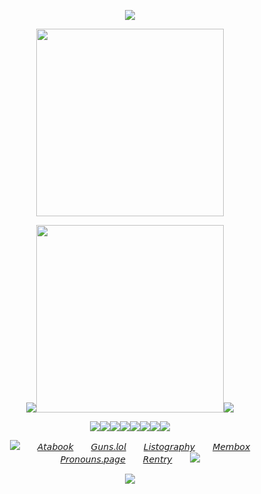 <p align="center"><img src="https://64.media.tumblr.com/3044cb56102a8b6c1e3f9f61b2cd8076/c2f8bbb7dcd533a1-02/s1280x1920/9eb66f6dcff8a565ff662e78de52c8765c5ee4a3.pnj">
  
<p align="center"><img src="https://spotify-github-profile.kittinanx.com/api/view?uid=31nthrfejdrl5ztsoldu5q2cncju&cover_image=true&theme=novatorem&show_offline=false&background_color=000000&interchange=false&bar_color=d8772a&bar_color_cover=false)](https://github.com/kittinan/spotify-github-profile)" width="300">
  
<p align="center"><img src="https://64.media.tumblr.com/458281268514c19a3c595953832277ab/395c59116de04539-ed/s250x400/579bb4c8fd94bffe67d8806609690be1d6b63db8.gifv"><img src="https://64.media.tumblr.com/b55fa334592bde3b4f3e4fabafadf5a9/e796e1d4b12437de-c9/s500x750/125db6d1dc70bc809830759be12bf1809e188b4a.webp" width="300"><img src="https://64.media.tumblr.com/fe122eb94151c908ce81e78a15664cf8/395c59116de04539-90/s250x400/adddd2d235bf97c4a26eef5e9dc4015d4d632f09.gifv">
  
<p align="center"><img src="https://64.media.tumblr.com/299e9701fd5d9a65169b41c827ed866f/395c59116de04539-33/s75x75_c1/df0c9d4b81d592c82baccc6eebb75c7e9b9651cb.gifv"><img src="https://64.media.tumblr.com/78809970c85c37972313bbd965f67d04/dbd96068706144a2-74/s100x200/67d2f440a42fa864274a530a0df7f6d4c01f49c1.gifv"><img src="https://64.media.tumblr.com/f14fc23c5e6cc2fdfbabfbda02ce155f/dbd96068706144a2-66/s100x200/b29c331895dc8d7dff7013b393fb55b9cba64350.gifv"><img src="https://64.media.tumblr.com/d4f6a7b2f414c4aa872d231ff7de9592/dbd96068706144a2-8a/s100x200/9401911cdb2aedaf45513c8ab2f01bd0142e2e85.gifv"><img src="https://64.media.tumblr.com/f692ba6333d4ccbd69c6361ca17e23d7/dbd96068706144a2-e8/s100x200/3d894eed5a65c6d4542451e8aac13a2ae1b74bcd.gifv"><img src="https://64.media.tumblr.com/4f17e35d4f652fdd3510c89ee6ecb993/dbd96068706144a2-3c/s100x200/aec14db892d77eddac7dc421221430f9fcc7499f.gifv"><img src="https://64.media.tumblr.com/abd6dbda19e62d5c9654afe182ccbf83/dbd96068706144a2-2d/s100x200/a1fcc25f96968bad02cfa3e2caf21c311ead494a.gifv"><img src="https://64.media.tumblr.com/d1438a4ec4a05d7f0e1d5b0fa14628b7/395c59116de04539-34/s100x200/0c503ba02a94c3b21a63407d86a627b871b27885.gifv">
<p align="center"><img src="https://64.media.tumblr.com/33eb210c27aed5f145fb8069897e3e3c/b1290c097a22de72-ae/s75x75_c1/c79655e743df2c1577d5ff72dbd77c06c42ef3f1.gifv">　　<a href="https://osian.atabook.org">𝘈𝘵𝘢𝘣𝘰𝘰𝘬</a>　　<a href="https://guns.lol/decal">𝘎𝘶𝘯𝘴.𝘭𝘰𝘭</a>　　<a href="https://listography.com/jekosian">𝘓𝘪𝘴𝘵𝘰𝘨𝘳𝘢𝘱𝘩𝘺</a>　　<a href="https://rentry.co/membox">𝘔𝘦𝘮𝘣𝘰𝘹</a>　　<a href="https://en.pronouns.page/@picklecruncher">𝘗𝘳𝘰𝘯𝘰𝘶𝘯𝘴.𝘱𝘢𝘨𝘦</a>　　<a href="https://rentry.co/fret">𝘙𝘦𝘯𝘵𝘳𝘺</a>　　<img src="https://64.media.tumblr.com/84bc161ede7029569ca37b32b4064438/72fa81c56346b979-40/s75x75_c1/0a0fcbfb4230eebd700a35a69012f7df59f3d7b6.gifv">
<p align="center"><img src="https://64.media.tumblr.com/5fe8490958a6f4009b40a0b1e06be90f/c2f8bbb7dcd533a1-d3/s1280x1920/083baa1a65983473c87e37a5ad38886f58cc6050.pnj">
